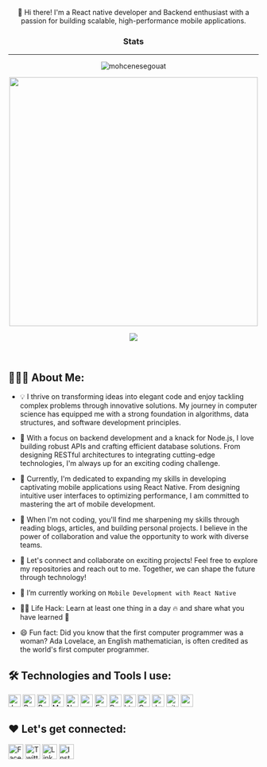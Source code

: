
<p align="center">
👋 Hi there! I'm a React native developer and Backend enthusiast with a passion for building scalable, high-performance mobile applications.</p>

### <p align="center">Stats</p>

-----



<p><p align="center"> <img src="https://github-readme-streak-stats.herokuapp.com/?user=mohcenesegouat&hide_border=true&background=2E343E&stroke=393e48&ring=CD0952&fire=CD0952&currStreakNum=C0C6DB&sideNums=C0C6DB&currStreakLabel=CD0952&sideLabels=C0C6DB&dates=586069" alt="mohcenesegouat" /></p>

<p align="center"> <img width=500vw src="https://github-stats-alpha.vercel.app/api?username=mohcenesegouat&cc=2E343E&tc=fff&ic=CD0952&bc=2E343E"/> </p>

<p align="center"> <img src="https://komarev.com/ghpvc/?username=mohcenesegouat&color=CD0952"/> </p>

<!--
**mohcene25100/mohcene25100** is a ✨ _special_ ✨ repository because its `README.md` (this file) appears on your GitHub profile.

Here are some ideas to get you started:

- 🔭 I’m currently working on ...
- 🌱 I’m currently learning ...
- 👯 I’m looking to collaborate on ...
- 🤔 I’m looking for help with ...
- 💬 Ask me about ...
- 📫 How to reach me: ...
- 😄 Pronouns: ...
- ⚡ Fun fact: ...
-->

<br/>

## 👨🏻‍💻 About Me:<br/>


- 💡 I thrive on transforming ideas into elegant code and enjoy tackling complex problems through innovative solutions. My journey in computer science has equipped me with a strong foundation in algorithms, data structures, and software development principles.

- 🚀 With a focus on backend development and a knack for Node.js, I love building robust APIs and crafting efficient database solutions. From designing RESTful architectures to integrating cutting-edge technologies, I'm always up for an exciting coding challenge.

- 🌱 Currently, I'm dedicated to expanding my skills in developing captivating mobile applications using React Native. From designing intuitive user interfaces to optimizing performance, I am committed to mastering the art of mobile development.

- 🎯 When I'm not coding, you'll find me sharpening my skills through reading blogs, articles, and building personal projects. I believe in the power of collaboration and value the opportunity to work with diverse teams.

- 🌟 Let's connect and collaborate on exciting projects! Feel free to explore my repositories and reach out to me. Together, we can shape the future through technology!

- 🌱 I’m currently working on  `Mobile Development with React Native`

- 👨‍💻 Life Hack: Learn at least one thing in a day :fire: and share what you have learned :tada:

- 😄 Fun fact: Did you know that the first computer programmer was a woman? Ada Lovelace, an English mathematician, is often credited as the world's first computer programmer.


## 🛠️ Technologies and Tools I use:

<p>
  
 
  <img alt="Javascript" src="https://img.shields.io/badge/JavaScript-323330?style=for-the-badge&logo=javascript&logoColor=F7DF1E"  height="25px"/>
  <img alt="React Native" src="https://img.shields.io/badge/react_native-%2320232a.svg?style=for-the-badge&logo=react&logoColor=%2361DAFB" height="25px"/>
  <img alt="React" src="https://img.shields.io/badge/React-20232A?style=for-the-badge&logo=react&logoColor=61DAFB" height="25px"/>
  <img alt="MongoDB" src="https://img.shields.io/badge/-MongoDB-13aa52?style=flat-square&logo=mongodb&logoColor=white"  height="25px"/>
  <img alt="Nodejs" src="https://img.shields.io/badge/-Nodejs-43853d?style=flat-square&logo=Node.js&logoColor=white"  height="25px"/>
  <img alt="npm" src="https://img.shields.io/badge/NPM-%23000000.svg?style=for-the-badge&logo=npm&logoColor=white" height="25px"/>
   <img alt="Express" src="https://img.shields.io/badge/express.js-%23404d59.svg?style=for-the-badge&logo=express&logoColor=%2361DAFB" height="25px"/>
  <img alt="Python" src="https://img.shields.io/badge/Python-14354C?style=for-the-badge&logo=python&logoColor=white" height="25px"/>
  <img alt="html5" src="https://img.shields.io/badge/HTML5-E34F26?style=for-the-badge&logo=html5&logoColor=white" height="25px"/>
  <img alt="Css3" src="https://img.shields.io/badge/CSS3-1572B6?style=for-the-badge&logo=css3&logoColor=white" height="25px"/>
  <img alt="Jquery" src="https://img.shields.io/badge/jquery-%230769AD.svg?style=for-the-badge&logo=jquery&logoColor=white" height="25px"/>
  <img alt="git" src="https://img.shields.io/badge/-Git-F05032?style=flat-square&logo=git&logoColor=white" height="25px"/>
  <img alt="postman" src="https://img.shields.io/badge/-Postman-00C7B7?style=flat-square&logo=postman&logoColor=white" height="25px"/>

</p>

## ❤️ Let's get connected:

<p>
    <a href="https://facebook.com/mohcene.segouat.3" target="_blank"><img alt="Facebook" src="https://img.shields.io/badge/Facebook-1877F2?style=for-the-badge&logo=facebook&logoColor=white"  height="30px"/></a>
    <a href="https://twitter.com/mahsous25" target="_blank"><img alt="Twitter" src="https://img.shields.io/badge/twitter-%231DA1F2.svg?&style=for-the-badge&logo=twitter&logoColor=white"  height="30px"/></a>
    <a href="https://www.linkedin.com/in/mohcene-abdelouahed-segouat-ba30011a4/" target="_blank"><img alt="LinkedIn" src="https://img.shields.io/badge/linkedin-%230077B5.svg?&style=for-the-badge&logo=linkedin&logoColor=white"  height="30px"/></a>
    <a href="https://www.instagram.com/mohcenabdelouahed" target="_blank"><img alt="Instagram" src="https://img.shields.io/badge/Instagram-E4405F?style=for-the-badge&logo=instagram&logoColor=white"  height="30px"/></a> 
</p>


